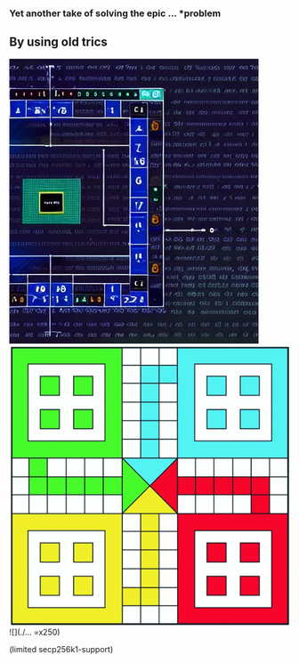 ### Yet another take of solving the epic ... *problem 
## By using old trics
![screenshot](screenshot.jpg)
![screenshot](...)
![](./... =x250)

(limited secp256k1-support)
